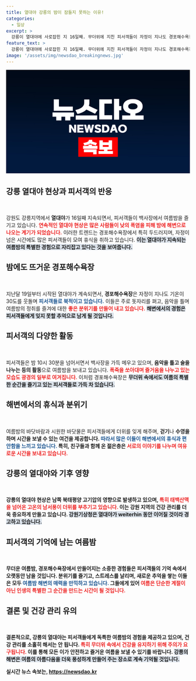 ```yaml
---
title: 열대야 강릉의 밤이 잠들지 못하는 이유!
categories:
  - 일상
excerpt: >
  강릉이 열대야에 사로잡힌 지 16일째. 무더위에 지친 피서객들이 자정이 지나도 경포해수욕장 백사장에서 파티를 즐기며 여름의 열기를 만끽하고 있다. 이들은 바닷바람과 함께 기록적인 더위를 잊고 특별한 추억을 쌓고 있다.
feature_text: >
  강릉이 열대야에 사로잡힌 지 16일째. 무더위에 지친 피서객들이 자정이 지나도 경포해수욕장 백사장에서 파티를 즐기며 여름의 열기를 만끽하고 있다. 이들은 바닷바람과 함께 기록적인 더위를 잊고 특별한 추억을 쌓고 있다.
image: '/assets/img/newsdao_breakingnews.jpg'
---
```


<p><img src="/assets/img/newsdao_breakingnews.jpg" alt="bookingtag 속보" /></p>

<h2 data-ke-size="size26">강릉 열대야 현상과 피서객의 반응</h2>

<p data-ke-size="size16">&nbsp;</p>

<p>강원도 강릉지역에서 <b>열대야</b>가 16일째 지속되면서, 피서객들이 백사장에서 여름밤을 즐기고 있습니다. <b><span style="color: #ee2323;">연속적인 열대야 현상은 많은 사람들이 낮의 폭염을 피해 밤에 해변으로 나오는 계기가 되었습니다.</span></b> 이러한 트렌드는 경포해수욕장에서 특히 두드러지며, 자정이 넘은 시간에도 많은 피서객들이 모여 휴식을 취하고 있습니다. <b><span style="background-color: #21538527;">이는 열대야가 지속되는 여름밤의 특별한 경험으로 자리잡고 있다는 것을 보여줍니다.</span></b></p>

<h2 data-ke-size="size26">밤에도 뜨거운 경포해수욕장</h2>

<p data-ke-size="size16">&nbsp;</p>

<p>지난달 19일부터 시작된 열대야가 계속되면서, <b>경포해수욕장</b>은 자정이 지나도 기온이 30도를 웃돌며 <b><span style="color: #1a5490;">피서객들로 북적이고 있습니다.</span></b> 이들은 주로 돗자리를 펴고, 음악을 틀며 여름밤의 정취를 즐겨에 대한 <b><span style="color: #ee2323;">좋은 분위기를 만들어 내고 있습니다.</span></b> <b><span style="background-color: #21538527;">해변에서의 경험은 피서객들에게 잊지 못할 추억으로 남게 될 것입니다.</span></b></p>

<h2 data-ke-size="size26">피서객의 다양한 활동</h2>

<p data-ke-size="size16">&nbsp;</p>

<p>피서객들은 밤 10시 30분을 넘어서면서 백사장을 가득 메우고 있으며, <b>음악을 틀고 술을 나누는 등의 활동</b>으로 여름밤을 보내고 있습니다. <b><span style="color: #ee2323;">폭죽을 쏘아대며 즐거움을 나누고 있는 모습도 광경의 일부로 여겨집니다.</span></b> 이처럼 경포해수욕장은 <b><span style="background-color: #21538527;">무더위 속에서도 여름의 특별한 순간을 즐기고 있는 피서객들로 가득 차 있습니다.</span></b></p>

<h2 data-ke-size="size26">해변에서의 휴식과 분위기</h2>

<p data-ke-size="size16">&nbsp;</p>

<p>여름밤의 바닷바람과 시원한 바닷물은 피서객들에게 더위를 잊게 해주며, <b>걷기</b>나 <b>수영을 하며 시간을 보낼 수 있는 여건을 제공합니다. <b><span style="color: #1a5490;">따라서 많은 이들이 해변에서의 휴식과 편안함을 느끼고 있습니다.</span></b> 특히, 친구들과 함께 온 젊은층은 <b><span style="color: #ee2323;">서로의 이야기를 나누며 여유로운 시간을 보내고 있습니다.</span></b></p>

<h2 data-ke-size="size26">강릉의 열대야와 기후 영향</h2>

<p data-ke-size="size16">&nbsp;</p>

<p>강릉의 <b>열대야 현상</b>은 남쪽 북태평양 고기압의 영향으로 발생하고 있으며, <b><span style="color: #ee2323;">특히 태백산맥을 넘어온 고온의 남서풍이 더위를 부추기고 있습니다.</span></b> 이는 강원 지역의 건강 관리를 더욱 중요하게 만들고 있습니다. <b><span style="background-color: #21538527;">강원기상청은 열대야가 weiterhin 동안 이어질 것이라 경고하고 있습니다.</span></b></p>

<h2 data-ke-size="size26">피서객의 기억에 남는 여름밤</h2>

<p data-ke-size="size16">&nbsp;</p>

<p>무더운 여름밤, 경포해수욕장에서 만들어지는 소중한 경험들은 피서객들의 기억 속에서 오랫동안 남을 것입니다. <b>분위기를 즐기고, 스트레스를 날리며, 새로운 추억을 쌓는 이들은 모두 <b><span style="color: #1a5490;">여름밤 해변의 매력을 만끽하고 있습니다.</span></b> 그들에게 있어 <b><span style="color: #ee2323;">여름은 단순한 계절이 아닌 인생의 특별한 그 순간을 만드는 시간이 될 것입니다.</span></b></p>

<h2 data-ke-size="size26">결론 및 건강 관리 유의</h2>

<p data-ke-size="size16">&nbsp;</p>

<p>결론적으로, 강릉의 열대야는 피서객들에게 독특한 여름밤의 경험을 제공하고 있으며, <b>건강 관리를 소홀히 해서는 안 됩니다.</b> <b><span style="color: #ee2323;">특히 무더위 속에서 건강을 유지하기 위해 주의가 요구됩니다.</span></b> 이를 통해 모든 이가 안전하고 즐거운 여름을 보낼 수 있기를 바랍니다. <b><span style="background-color: #21538527;">강릉의 해변은 여름의 아름다움을 더욱 풍성하게 만들어 주는 장소로 계속 기억될 것입니다.</span></b></p>
실시간 뉴스 속보는, <a href="https://newsdao.kr" rel="dofollow">https://newsdao.kr</a>


